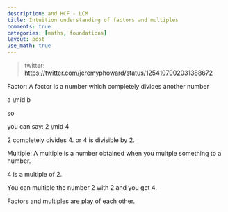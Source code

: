 ```yaml
---
description: and HCF - LCM
title: Intuition understanding of factors and multiples
comments: true
categories: [maths, foundations]
layout: post
use_math: true
---
```


> twitter: https://twitter.com/jeremyphoward/status/1254107902031388672

Factor: A factor is a number which completely divides another number

a \mid b

so

you can say:
2 \mid 4

2 completely divides 4.
or 4 is divisible by 2.

Multiple: A multiple is a number obtained when you multple something to a number.

4 is a multiple of 2.

You can multiple the number 2 with 2 and you get 4.


Factors and multiples are play of each other.